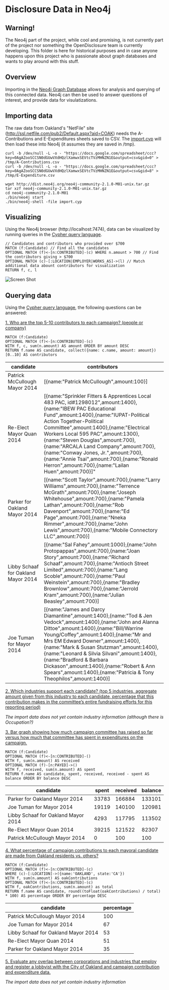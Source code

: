 Disclosure Data in Neo4j
========================

## Warning!

The Neo4j part of the project, while cool and promising, is not currently part
of the project nor something the OpenDisclosure team is currently developing.
This folder is here for historical purposes and in case anyone happens upon
this project who is passionate about graph databases and wants to play around
with this stuff.

## Overview

Importing in the [Neo4j Graph Database](http://neo4j.org) allows for analysis and querying of this connected data. Neo4j can then be used to answer questions of interest, and provide data for visulatizations.

## Importing data

The raw data from Oakland's "NetFile" site (http://ssl.netfile.com/pub2/Default.aspx?aid=COAK) needs the A-Contributions and E-Expenditures sheets saved to CSV. The [import.cyp](import.cyp) will then load these into Neo4j (it assumes they are saved in /tmp).

```
curl -b /dev/null -L -o - "https://docs.google.com/spreadsheet/ccc?key=0AgAZooSCCSN0dGUwVXdHQzlXamwxSEVtcTVzMHNZN1E&output=csv&gid=0" > /tmp/A-Contributions.csv
curl -b /dev/null -L -o - "https://docs.google.com/spreadsheet/ccc?key=0AgAZooSCCSN0dGUwVXdHQzlXamwxSEVtcTVzMHNZN1E&output=csv&gid=8" > /tmp/E-Expenditure.csv

wget http://dist.neo4j.org/neo4j-community-2.1.0-M01-unix.tar.gz
tar xzf neo4j-community-2.1.0-M01-unix.tar.gz
cd neo4j-community-2.1.0-M01
./bin/neo4j start
./bin/neo4j-shell -file import.cyp
```

## Visualizing

Using the Neo4j browser (http://localhost:7474), data can be visualized by running queries in the [Cypher query language](http://cypherlang.org).

```
// Candidates and contributors who provided over $700
MATCH (f:Candidate) // Find all the candidates
OPTIONAL MATCH (f)<-[n:CONTRIBUTED]-(c) WHERE n.amount > 700 // Find the contributors giving > $700
OPTIONAL MATCH (c)-[:LOCATION|EMPLOYER|WORKS_AS]->(l) // Match additional data abount contributors for visualization
RETURN f, c, l
```

![Screen Shot](http://cl.ly/image/0v2u0A1e3e0q/Screen%20Shot%202014-02-23%20at%2012.33.32%20AM.png)

## Querying data

Using the [Cypher query language](http://cypherlang.org), the following questions can be answered:

[1. Who are the top 5-10 contributors to each campaign? (people or company)](https://github.com/openoakland/opendisclosure/issues/3)

```
MATCH (f:Candidate)
OPTIONAL MATCH (f)<-[n:CONTRIBUTED]-(c)
WITH f, c, sum(n.amount) AS amount ORDER BY amount DESC
RETURN f.name AS candidate, collect({name: c.name, amount: amount})[0..10] AS contributors
```
| candidate                   | contributors
|-----------------------------|-----------------------------------------
|Patrick McCullough Mayor 2014| [{name:"Patrick McCullough",amount:100}]
|Re-Elect Mayor Quan 2014     | [{name:"Sprinkler Fitters & Apprentices Local 483 PAC, id#1298012",amount:1400},{name:"IBEW PAC Educational Fund",amount:1400},{name:"IUPAT-Political Action Together-Political Committee",amount:1400},{name:"Electrical Workers Local 595 PAC",amount:1300},{name:"Steven Douglas",amount:700},{name:"ARCALA Land Company",amount:700},{name:"Conway Jones, Jr.",amount:700},{name:"Annie Tsai",amount:700},{name:"Ronald Herron",amount:700},{name:"Lailan Huen",amount:700}]"
|Parker for Oakland Mayor 2014| [{name:"Scott Taylor",amount:700},{name:"Larry Williams",amount:700},{name:"Terrence McGrath",amount:700},{name:"Joseph Whitehouse",amount:700},{name:"Pamela Lathan",amount:700},{name:"Rob Davenport",amount:700},{name:"Ed Page",amount:700},{name:"Nneka Rimmer",amount:700},{name:"John Lewis",amount:700},{name:"Mobile Connectory LLC",amount:700}]
Libby Schaaf for Oakland Mayor 2014|[{name:"Sal Fahey",amount:1000},{name:"John Protopappas",amount:700},{name:"Joan Story",amount:700},{name:"Richard Schaaf",amount:700},{name:"Antioch Street Limited",amount:700},{name:"Lang Scoble",amount:700},{name:"Paul Weinstein",amount:700},{name:"Bradley Brownlow",amount:700},{name:"Jerrold Kram",amount:700},{name:"Julian Beasley",amount:700}]
|Joe Tuman for Mayor 2014     | [{name:"James and Darcy Diamantine",amount:1400},{name:"Tod & Jen Vedock",amount:1400},{name:"John and Alanna Dittoe",amount:1400},{name:"Bill/Warrine Young/Coffey",amount:1400},{name:"Mr and Mrs EM Edward Downer",amount:1400},{name:"Mark & Susan Stutzman",amount:1400},{name:"Leonard & Silvia Silvani",amount:1400},{name:"Bradford & Barbara Dickason",amount:1400},{name:"Robert & Ann Spears",amount:1400},{name:"Patricia & Tony Theophilos",amount:1400}]

[2. Which industries support each candidate? (top 5 industries, aggregate amount given from this industry to each candidate, percentage that this contribution makes in the committee’s entire fundraising efforts for this reporting period)](https://github.com/openoakland/opendisclosure/issues/4)

_The import data does not yet contain industry information (although there is Occupation?)_

[3. Bar graph showing how much campaign committee has raised so far versus how much that committee has spent in expenditures on the campaign.](https://github.com/openoakland/opendisclosure/issues/5)

```
MATCH (f:Candidate)
OPTIONAL MATCH (f)<-[n:CONTRIBUTED]-()
WITH f, sum(n.amount) AS received
OPTIONAL MATCH (f)-[n:PAYED]->()
WITH f, received, sum(n.amount) AS spent
RETURN f.name AS candidate, spent, received, received - spent AS balance ORDER BY balance DESC
```
candidate|spent|received|balance
---------|-----|--------|-------
Parker for Oakland Mayor 2014|33783|166884|133101
Joe Tuman for Mayor 2014|19119|140100|120981
Libby Schaaf for Oakland Mayor 2014|4293|117795|113502
Re-Elect Mayor Quan 2014|39215|121522|82307
Patrick McCullough Mayor 2014|0|100|100

[4. What percentage of campaign contributions to each mayoral candidate are made from Oakland residents vs. others?](https://github.com/openoakland/opendisclosure/issues/6)

```
MATCH (f:Candidate)
OPTIONAL MATCH (f)<-[n:CONTRIBUTED]-(c)
WHERE (c)-[:LOCATION]->({name:'OAKLAND', state:'CA'})
WITH f, sum(n.amount) AS oakContributions
OPTIONAL MATCH (f)<-[n:CONTRIBUTED]-(c)
WITH f, oakContributions, sum(n.amount) as total
RETURN f.name AS candidate, round((toFloat(oakContributions) / total) * 100) AS percentage ORDER BY percentage DESC
```

candidate|percentage
---------|----------
Patrick McCullough Mayor 2014|100
Joe Tuman for Mayor 2014|67
Libby Schaaf for Oakland Mayor 2014|53
Re-Elect Mayor Quan 2014|51
Parker for Oakland Mayor 2014|35

[5. Evaluate any overlap between corporations and industries that employ and register a lobbyist with the City of Oakland and campaign contribution and expenditure data.](https://github.com/openoakland/opendisclosure/issues/7)

_The import data does not yet contain industry information_

